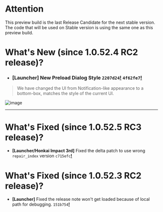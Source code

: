 # Attention
This preview build is the last Release Candidate for the next stable version. The code that will be used on Stable version is using the same one as this preview build.

# What's New (since 1.0.52.4 RC2 release)?
- ### [Launcher] New Preload Dialog Style ``2207d24``[**!**](https://github.com/neon-nyan/CollapseLauncher/commit/2207d2407813a99c5dcb4ce2c717e45d30907783) ``4f62fe7``[**!**](https://github.com/neon-nyan/CollapseLauncher/commit/4f62fe7a2b4caf46d6daddb89a6ae73f34d98995)
> We have changed the UI from Notification-like appearance to a bottom-box, matches the style of the current UI.

![image](https://user-images.githubusercontent.com/30566970/198126872-5c1c7722-9d85-4710-8d9d-24b9cee96f66.png)

***

# What's Fixed (since 1.0.52.5 RC3 release)?
- **[Launcher/Honkai Impact 3rd]** Fixed the delta patch to use wrong ``repair_index`` version ``c715efc``[**!**](https://github.com/neon-nyan/CollapseLauncher/commit/c715efcc3b2aa67b1d487ffb0041d703c3c02bbf)

# What's Fixed (since 1.0.52.3 RC2 release)?
- **[Launcher]** Fixed the release note won't get loaded because of local path for debugging. ``151b754``[**!**](https://github.com/neon-nyan/CollapseLauncher/commit/151b75462e6aeaed8ab5c8d99768369477bbec89)